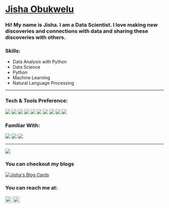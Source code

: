 # <a href="https://www.linkedin.com/in/jiobu1/">Jisha Obukwelu</a>
### Hi! My name is Jisha. I am a Data Scientist. I love making new discoveries and connections with data and sharing these discoveries with others.

### Skills:
- Data Analysis with Python
- Data Science
- Python
- Machine Learning
- Natural Language Processing

-----

### Tech & Tools Preference:
<img src="https://img.shields.io/badge/-Python-FFD43B?style=flat&logo=python&logoColor=4B8BBE"> <img src="http://img.shields.io/badge/-AWS RDS-131A22?style=flat&logo=awsrds&logoColor=orange"> <img src="https://img.shields.io/badge/-PostgresSQL-0064a5?style=flat&logo=postgresql&logoColor=848484"> <img src="https://img.shields.io/badge/-MongoDB-4db33d?style=flat&logo=mongodb&logoColor=3F3E42"> <img src="https://img.shields.io/badge/-MySQL-F29111?style=flat&logo=mysql&logoColor=00758F"> <img src="http://img.shields.io/badge/-Git-F1502F?style=flat&logo=git&logoColor=F1502F"> <img src="http://img.shields.io/badge/-Github-white?style=flat&logo=github&logoColor=black"> <img src="http://img.shields.io/badge/-VS%20Code-white?style=flat&logo=visual%20studio%20code&logoColor=007ACC"> <img src="http://img.shields.io/badge/-Heroku-430098?style=flat&logo=heroku&logoColor=purple">  <img src="http://img.shields.io/badge/-FastAPI-3F3E42?style=flat&logo=fastapi&logoColor=white">

### Familiar With:
<img src = "https://img.shields.io/badge/-HTML5-E34F26?style=flat&logo=html5&logoColor=white"> <img src = "https://img.shields.io/badge/-CSS3-1572B6?style=flat&logo=css3&logoColor=white"> <img src="https://img.shields.io/badge/-Bootstrap-563D7C?style=flat&logo=bootstrap&logoColor=white">
***

<a href="https://github.com/jiobu1">
  <img src="https://github-readme-stats.vercel.app/api?username=jiobu1&show_icons=true&hide_border=true" />
</a>

### You can checkout my blogs

[![Jisha's Blog Cards](https://github-cards-external-blogs.souravdey777.vercel.app/getMediumBlogs?username=jishaobukwelu&type=horizontal)](https://medium.com/@jishaobukwelu)

### You can reach me at:
<a href="https://linkedin.com/in/jishaobukwelu">
  <img align="left" alt="Jisha's Linkdein" width="22px" src="https://cdn.jsdelivr.net/npm/simple-icons@v3/icons/linkedin.svg" />
</a>
<a href="https://github.com/jiobu1">
  <img align="left" alt="Jisha's Github" width="22px" src="https://cdn.jsdelivr.net/npm/simple-icons@v3/icons/github.svg" />
</a>


